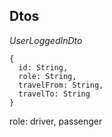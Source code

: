 ## Dtos

*UserLoggedInDto*

    {
      id: String,
      role: String,
      travelFrom: String,
      travelTo: String
    }

role: driver, passenger
